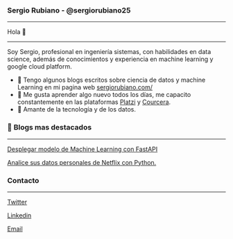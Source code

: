
### Sergio Rubiano - @sergiorubiano25

---

Hola 👋

---

Soy Sergio, profesional en ingeniería sistemas, con habilidades en data science, además de conocimientos y experiencia en machine learning y google cloud platform.

- 📝 Tengo algunos blogs escritos sobre ciencia de datos y machine Learning en mi pagina web [sergiorubiano.com/](https://sergiorubiano.com/)
- 🚀 Me gusta aprender algo nuevo todos los días, me capacito constantemente en las plataformas [Platzi](https://platzi.com) y [Courcera](https://www.coursera.org/).
- 🤖 Amante de la tecnología y de los datos.



### 🌟 **Blogs mas destacados**

---

[Desplegar modelo de Machine Learning con FastAPI](https://sergiorubiano.medium.com/desplegar-modelo-de-machine-learning-con-fastapi-905198dbd91)

[Analice sus datos personales de Netflix con Python.](https://sergiorubiano.medium.com/analice-sus-datos-personales-de-netflix-con-python-bf73f671f1cd)


### Contacto

---

[Twitter](https://twitter.com/sergiorubiano25)

[Linkedin](https://www.linkedin.com/in/sergio-rubiano-99b7a6186/)

[Email](mailto:sergioandresrubiano25@gmail.com)
